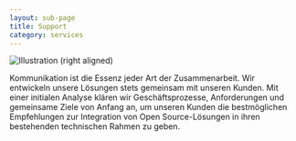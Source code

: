 ```yaml
---
layout: sub-page
title: Support
category: services
---
```


![Illustration (right aligned)](/media/assessment-dp.svg)

Kommunikation ist die Essenz jeder Art der Zusammenarbeit. Wir entwickeln unsere Lösungen stets gemeinsam mit unseren Kunden. Mit einer initialen Analyse klären wir Geschäftsprozesse, Anforderungen und gemeinsame Ziele von Anfang an, um unseren Kunden die bestmöglichen Empfehlungen zur Integration von Open Source-Lösungen in ihren bestehenden technischen Rahmen zu geben.
